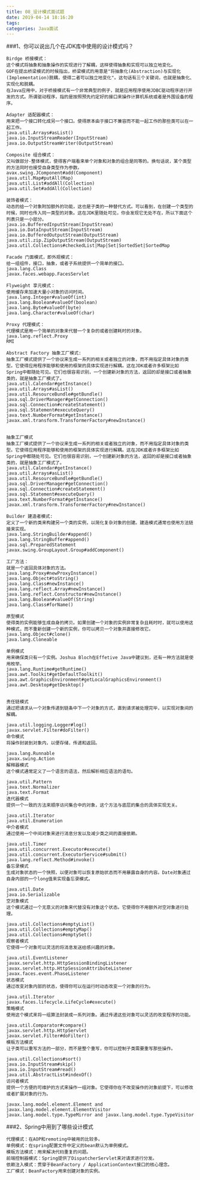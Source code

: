```yaml
---
title: 08_设计模式面试题
date: 2019-04-14 18:16:20
tags:
categories: Java面试
---
```

###1、你可以说出几个在JDK库中使用的设计模式吗？

	Birdge 桥接模式：
	这个模式将抽象和抽象操作的实现进行了解耦，这样使得抽象和实现可以独立地变化。
	GOF在提出桥梁模式的时候指出，桥梁模式的用意是"将抽象化(Abstraction)与实现化(Implementation)脱耦，使得二者可以独立地变化"。这句话有三个关键词，也就是抽象化、实现化和脱耦。
	在Java应用中，对于桥接模式有一个非常典型的例子，就是应用程序使用JDBC驱动程序进行开发的方式。所谓驱动程序，指的是按照预先约定好的接口来操作计算机系统或者是外围设备的程序。
	 
	Adapter 适配器模式：
	用来把一个接口转化成另一个接口。使得原本由于接口不兼容而不能一起工作的那些类可以在一起工作。
	java.util.Arrays#asList()
	java.io.InputStreamReader(InputStream)
	java.io.OutputStreamWriter(OutputStream)
	 
	Composite 组合模式：
	又叫做部分-整体模式，使得客户端看来单个对象和对象的组合是同等的。换句话说，某个类型的方法同时也接受自身类型作为参数。
	avax.swing.JComponent#add(Component)
	java.util.Map#putAll(Map)
	java.util.List#addAll(Collection)
	java.util.Set#addAll(Collection)
	 
	装饰者模式：
	动态的给一个对象附加额外的功能，这也是子类的一种替代方式。可以看到，在创建一个类型的时候，同时也传入同一类型的对象。这在JDK里随处可见，你会发现它无处不在，所以下面这个列表只是一小部分。
	java.io.BufferedInputStream(InputStream)
	java.io.DataInputStream(InputStream)
	java.io.BufferedOutputStream(OutputStream)
	java.util.zip.ZipOutputStream(OutputStream)
	java.util.Collections#checkedList|Map|Set|SortedSet|SortedMap
	 
	Facade 门面模式，即外观模式：
	给一组组件，接口，抽象，或者子系统提供一个简单的接口。
	java.lang.Class
	javax.faces.webapp.FacesServlet
	 
	Flyweight 享元模式：
	使用缓存来加速大量小对象的访问时间。
	java.lang.Integer#valueOf(int)
	java.lang.Boolean#valueOf(boolean)
	java.lang.Byte#valueOf(byte)
	java.lang.Character#valueOf(char)
	 
	Proxy 代理模式：
	代理模式是用一个简单的对象来代替一个复杂的或者创建耗时的对象。
	java.lang.reflect.Proxy
	RMI
	 
	Abstract Factory 抽象工厂模式:
	抽象工厂模式提供了一个协议来生成一系列的相关或者独立的对象，而不用指定具体对象的类型。它使得应用程序能够和使用的框架的具体实现进行解耦。这在JDK或者许多框架比如Spring中都随处可见。它们也很容易识别，一个创建新对象的方法，返回的却是接口或者抽象类的，就是抽象工厂模式了。
	java.util.Calendar#getInstance()
	java.util.Arrays#asList()
	java.util.ResourceBundle#getBundle()
	java.sql.DriverManager#getConnection()
	java.sql.Connection#createStatement()
	java.sql.Statement#executeQuery()
	java.text.NumberFormat#getInstance()
	javax.xml.transform.TransformerFactory#newInstance()
	 
	 
	抽象工厂模式
	抽象工厂模式提供了一个协议来生成一系列的相关或者独立的对象，而不用指定具体对象的类型。它使得应用程序能够和使用的框架的具体实现进行解耦。这在JDK或者许多框架比如Spring中都随处可见。它们也很容易识别，一个创建新对象的方法，返回的却是接口或者抽象类的，就是抽象工厂模式了。
	java.util.Calendar#getInstance()
	java.util.Arrays#asList()
	java.util.ResourceBundle#getBundle()
	java.sql.DriverManager#getConnection()
	java.sql.Connection#createStatement()
	java.sql.Statement#executeQuery()
	java.text.NumberFormat#getInstance()
	javax.xml.transform.TransformerFactory#newInstance()
	 
	Builder 建造者模式:
	定义了一个新的类来构建另一个类的实例，以简化复杂对象的创建。建造模式通常也使用方法链接来实现。
	java.lang.StringBuilder#append()
	java.lang.StringBuffer#append()
	java.sql.PreparedStatement
	javax.swing.GroupLayout.Group#addComponent()
	 
	工厂方法：
	就是一个返回具体对象的方法。
	java.lang.Proxy#newProxyInstance()
	java.lang.Object#toString()
	java.lang.Class#newInstance()
	java.lang.reflect.Array#newInstance()
	java.lang.reflect.Constructor#newInstance()
	java.lang.Boolean#valueOf(String)
	java.lang.Class#forName()
	 
	原型模式
	使得类的实例能够生成自身的拷贝。如果创建一个对象的实例非常复杂且耗时时，就可以使用这种模式，而不重新创建一个新的实例，你可以拷贝一个对象并直接修改它。
	java.lang.Object#clone()
	java.lang.Cloneable
	 
	单例模式
	用来确保类只有一个实例。Joshua Bloch在Effetive Java中建议到，还有一种方法就是使用枚举。
	java.lang.Runtime#getRuntime()
	java.awt.Toolkit#getDefaultToolkit()
	java.awt.GraphicsEnvironment#getLocalGraphicsEnvironment()
	java.awt.Desktop#getDesktop()
	 
	 
	责任链模式
	通过把请求从一个对象传递到链条中下一个对象的方式，直到请求被处理完毕，以实现对象间的解耦。
	 
	java.util.logging.Logger#log()
	javax.servlet.Filter#doFilter()
	命令模式
	将操作封装到对象内，以便存储，传递和返回。
	 
	java.lang.Runnable
	javax.swing.Action
	解释器模式
	这个模式通常定义了一个语言的语法，然后解析相应语法的语句。
	 
	java.util.Pattern
	java.text.Normalizer
	java.text.Format
	迭代器模式
	提供一个一致的方法来顺序访问集合中的对象，这个方法与底层的集合的具体实现无关。
	 
	java.util.Iterator
	java.util.Enumeration
	中介者模式
	通过使用一个中间对象来进行消息分发以及减少类之间的直接依赖。
	 
	java.util.Timer
	java.util.concurrent.Executor#execute()
	java.util.concurrent.ExecutorService#submit()
	java.lang.reflect.Method#invoke()
	备忘录模式
	生成对象状态的一个快照，以便对象可以恢复原始状态而不用暴露自身的内容。Date对象通过自身内部的一个long值来实现备忘录模式。
	 
	java.util.Date
	java.io.Serializable
	空对象模式
	这个模式通过一个无意义的对象来代替没有对象这个状态。它使得你不用额外对空对象进行处理。
	 
	java.util.Collections#emptyList()
	java.util.Collections#emptyMap()
	java.util.Collections#emptySet()
	观察者模式
	它使得一个对象可以灵活的将消息发送给感兴趣的对象。
	 
	java.util.EventListener
	javax.servlet.http.HttpSessionBindingListener
	javax.servlet.http.HttpSessionAttributeListener
	javax.faces.event.PhaseListener
	状态模式
	通过改变对象内部的状态，使得你可以在运行时动态改变一个对象的行为。
	 
	java.util.Iterator
	javax.faces.lifecycle.LifeCycle#execute()
	策略模式
	使用这个模式来将一组算法封装成一系列对象。通过传递这些对象可以灵活的改变程序的功能。
	 
	java.util.Comparator#compare()
	javax.servlet.http.HttpServlet
	javax.servlet.Filter#doFilter()
	模板方法模式
	让子类可以重写方法的一部分，而不是整个重写，你可以控制子类需要重写那些操作。
	 
	java.util.Collections#sort()
	java.io.InputStream#skip()
	java.io.InputStream#read()
	java.util.AbstractList#indexOf()
	访问者模式
	提供一个方便的可维护的方式来操作一组对象。它使得你在不改变操作的对象前提下，可以修改或者扩展对象的行为。
	 
	javax.lang.model.element.Element and javax.lang.model.element.ElementVisitor
	javax.lang.model.type.TypeMirror and javax.lang.model.type.TypeVisitor



###2、Spring中用到了哪些设计模式

	代理模式：在AOP和remoting中被用的比较多。
	单例模式：在spring配置文件中定义的bean默认为单例模式。
	模板方法模式：用来解决代码重复的问题。
	前端控制器模式：Spring提供了DispatcherServlet来对请求进行分发。
	依赖注入模式：贯穿于BeanFactory / ApplicationContext接口的核心理念。
	工厂模式：BeanFactory用来创建对象的实例。